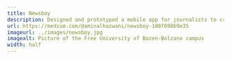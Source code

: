 ```yaml
---
title: Newsboy
description: Designed and prototyped a mobile app for journalists to create, edit and share animated news-trailers of their most valuable stories.
url: https://medium.com/@aminalhazwani/newsboy-108f098b9e35
imageurl: ../images/newsboy.jpg
imagealt: Picture of the Free University of Bozen-Bolzano campus
width: half
---
```

